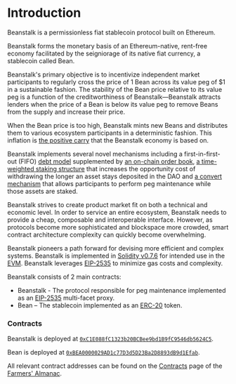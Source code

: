 # Introduction

Beanstalk is a permissionless fiat stablecoin protocol built on Ethereum.

Beanstalk forms the monetary basis of an Ethereum-native, rent-free economy facilitated by the seigniorage of its native fiat currency, a stablecoin called Bean.

Beanstalk's primary objective is to incentivize independent market participants to regularly cross the price of 1 Bean across its value peg of $1 in a sustainable fashion. The stability of the Bean price relative to its value peg is a function of the creditworthiness of Beanstalk—Beanstalk attracts lenders when the price of a Bean is below its value peg to remove Beans from the supply and increase their price.

When the Bean price is too high, Beanstalk mints new Beans and distributes them to various ecosystem participants in a deterministic fashion. This inflation is [the positive carry](https://docs.bean.money/almanac/introduction/why-beanstalk#carrying-costs) that the Beanstalk economy is based on.

Beanstalk implements several novel mechanisms including a first-in-first-out (FIFO) [debt model](https://docs.bean.money/almanac/farm/field#pods) supplemented by [an on-chain order book](https://docs.bean.money/almanac/farm/market#the-pod-market), [a time-weighted staking structure](https://docs.bean.money/almanac/farm/silo#the-stalk-system) that increases the opportunity cost of withdrawing the longer an asset stays deposited in the DAO and [a convert mechanism](https://docs.bean.money/almanac/peg-maintenance/convert) that allows participants to perform peg maintenance while those assets are staked.

Beanstalk strives to create product market fit on both a technical and economic level. In order to service an entire ecosystem, Beanstalk needs to provide a cheap, composable and interoperable interface. However, as protocols become more sophisticated and blockspace more crowded, smart contract architecture complexity can quickly become overwhelming.

Beanstalk pioneers a path forward for devising more efficient and complex systems. Beanstalk is implemented in [Solidity v0.7.6](https://docs.soliditylang.org/) for intended use in the [EVM](https://ethereum.org/en/developers/docs/evm/). Beanstalk leverages [EIP-2535](https://eips.ethereum.org/EIPS/eip-2535) to minimize gas costs and complexity.

Beanstalk consists of 2 main contracts:

* Beanstalk - The protocol responsible for peg maintenance implemented as an [EIP-2535](https://eips.ethereum.org/EIPS/eip-2535) multi-facet proxy.
* Bean – The stablecoin implemented as an [ERC-20](https://ethereum.org/en/developers/docs/standards/tokens/erc-20/) token.

### Contracts

Beanstalk is deployed at [`0xC1E088fC1323b20BCBee9bd1B9fC9546db5624C5`](https://etherscan.io/address/0xc1e088fc1323b20bcbee9bd1b9fc9546db5624c5).

Bean is deployed at [`0xBEA0000029AD1c77D3d5D23Ba2D8893dB9d1Efab`](https://etherscan.io/address/0xBEA0000029AD1c77D3d5D23Ba2D8893dB9d1Efab).

All relevant contract addresses can be found on the [Contracts](https://docs.bean.money/almanac/protocol/contracts) page of the [Farmers' Almanac](https://docs.bean.money/almanac).
